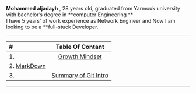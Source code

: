 **Mohammed aljadayh** , 28 years old,  graduated from Yarmouk university with bachelor’s degree in **computer Engineering **    
I have 5 years’ of  work experience as Network Engineer and Now I am looking to be a **full-stuck Developer.
 


--------------------------------------


 | # | **Table Of Contant**|
| :---        |    :----:   |
| 1.    |[Growth Mindset](https://mohammadaljadayh.github.io/reading-notes/GrowthMindset)      |
| 2. [MarkDown](https://mohammadaljadayh.github.io/reading-notes/read01)   |
| 3. | [Summary of Git Intro](https://mohammadaljadayh.github.io/reading-notes/read02)    |

------------------------------------------
